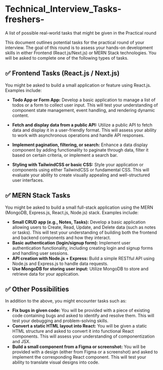 # Technical_Interview_Tasks-freshers-

A list of possible real-world tasks that might be given in the Practical round

This document outlines potential tasks for the practical round of your interview. The goal of this round is to assess your hands-on development skills in either Frontend (React.js/Next.js) or MERN Stack technologies. You will be asked to complete one of the following types of tasks.

## ✅ Frontend Tasks (React.js / Next.js)

You might be asked to build a small application or feature using React.js. Examples include:

- **Todo App or Form App:** Develop a basic application to manage a list of todos or a form to collect user input. This will test your understanding of component state management, event handling, and rendering dynamic content.

- **Fetch and display data from a public API:** Utilize a public API to fetch data and display it in a user-friendly format. This will assess your ability to work with asynchronous operations and handle API responses.
- **Implement pagination, filtering, or search:** Enhance a data display component by adding functionality to paginate through data, filter it based on certain criteria, or implement a search bar.
- **Styling with TailwindCSS or basic CSS:** Style your application or components using either TailwindCSS or fundamental CSS. This will evaluate your ability to create visually appealing and well-structured user interfaces.

## ✅ MERN Stack Tasks

You might be asked to build a small full-stack application using the MERN (MongoDB, Express.js, React.js, Node.js) stack. Examples include:

- **Small CRUD app (e.g., Notes, Tasks):** Develop a basic application allowing users to Create, Read, Update, and Delete data (such as notes or tasks). This will test your understanding of building both the frontend and backend components and how they interact.
- **Basic authentication (login/signup form):** Implement user authentication functionality, including creating login and signup forms and handling user sessions.
- **API creation with Node.js + Express:** Build a simple RESTful API using Node.js and Express.js to handle data requests.
- **Use MongoDB for storing user input:** Utilize MongoDB to store and retrieve data for your application.

## ✅ Other Possibilities

In addition to the above, you might encounter tasks such as:

- **Fix bugs in given code:** You will be provided with a piece of existing code containing bugs and asked to identify and resolve them. This will test your debugging and problem-solving skills.
- **Convert a static HTML layout into React:** You will be given a static HTML structure and asked to convert it into functional React components. This will assess your understanding of componentization and JSX.
- **Build a small component from a Figma or screenshot:** You will be provided with a design (either from Figma or a screenshot) and asked to implement the corresponding React component. This will test your ability to translate visual designs into code.
